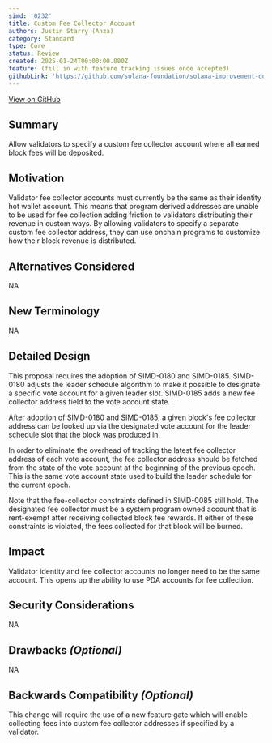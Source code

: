 ```yaml
---
simd: '0232'
title: Custom Fee Collector Account
authors: Justin Starry (Anza)
category: Standard
type: Core
status: Review
created: 2025-01-24T00:00:00.000Z
feature: (fill in with feature tracking issues once accepted)
githubLink: 'https://github.com/solana-foundation/solana-improvement-documents/pull/232'
---
```

[View on GitHub](https://github.com/solana-foundation/solana-improvement-documents/pull/232)


## Summary

Allow validators to specify a custom fee collector account where all earned
block fees will be deposited.

## Motivation

Validator fee collector accounts must currently be the same as their identity
hot wallet account. This means that program derived addresses are unable to be
used for fee collection adding friction to validators distributing their revenue
in custom ways. By allowing validators to specify a separate custom fee
collector address, they can use onchain programs to customize how their block
revenue is distributed.

## Alternatives Considered

NA

## New Terminology

NA

## Detailed Design

This proposal requires the adoption of SIMD-0180 and SIMD-0185. SIMD-0180
adjusts the leader schedule algorithm to make it possible to designate a
specific vote account for a given leader slot. SIMD-0185 adds a new fee
collector address field to the vote account state.

After adoption of SIMD-0180 and SIMD-0185, a given block's fee collector address
can be looked up via the designated vote account for the leader schedule slot
that the block was produced in.

In order to eliminate the overhead of tracking the latest fee collector address
of each vote account, the fee collector address should be fetched from the state
of the vote account at the beginning of the previous epoch. This is the same
vote account state used to build the leader schedule for the current epoch.

Note that the fee-collector constraints defined in SIMD-0085 still hold. The
designated fee collector must be a system program owned account that is
rent-exempt after receiving collected block fee rewards. If either of these
constraints is violated, the fees collected for that block will be burned. 

## Impact

Validator identity and fee collector accounts no longer need to be the same
account. This opens up the ability to use PDA accounts for fee collection.

## Security Considerations

NA

## Drawbacks *(Optional)*

NA

## Backwards Compatibility *(Optional)*

This change will require the use of a new feature gate which will enable
collecting fees into custom fee collector addresses if specified by a validator.
